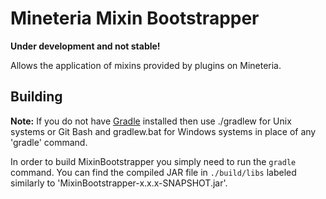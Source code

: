 Mineteria Mixin Bootstrapper
============================

**Under development and not stable!**

Allows the application of mixins provided by plugins on Mineteria.

## Building
__Note:__ If you do not have [Gradle] installed then use ./gradlew for Unix systems or Git Bash and gradlew.bat for Windows systems in place of any 'gradle' command.

In order to build MixinBootstrapper you simply need to run the `gradle` command. You can find the compiled JAR file in `./build/libs` labeled similarly to 'MixinBootstrapper-x.x.x-SNAPSHOT.jar'.

[Gradle]: https://www.gradle.org/
